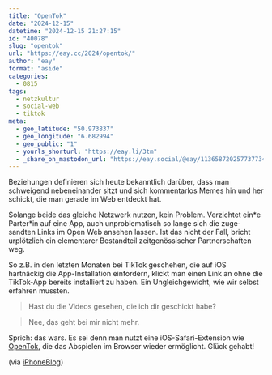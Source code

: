 ```yaml
---
title: "OpenTok"
date: "2024-12-15"
datetime: "2024-12-15 21:27:15"
id: "40078"
slug: "opentok"
url: "https://eay.cc/2024/opentok/"
author: "eay"
format: "aside"
categories:
  - 0815
tags:
  - netzkultur
  - social-web
  - tiktok
meta:
  - geo_latitude: "50.973837"
  - geo_longitude: "6.682994"
  - geo_public: "1"
  - yourls_shorturl: "https://eay.li/3tm"
  - _share_on_mastodon_url: "https://eay.social/@eay/113658720257737734"
---
```


Beziehungen definieren sich heute bekanntlich darüber, dass man schweigend nebeneinander sitzt und sich kommentarlos Memes hin und her schickt, die man gerade im Web entdeckt hat.

Solange beide das gleiche Netzwerk nutzen, kein Problem. Verzichtet ein\*e Parter\*in auf eine App, auch unproblematisch so lange sich die zuge­sandten Links im Open Web ansehen lassen. Ist das nicht der Fall, bricht urplötzlich ein elementarer Bestandteil zeit­genössischer Partner­schaften weg.

So z.B. in den letzten Monaten bei TikTok geschehen, die auf iOS hartnäckig die App-Installation einfordern, klickt man einen Link an ohne die TikTok-App bereits installiert zu haben. Ein Ungleich­gewicht, wie wir selbst erfahren mussten.

> Hast du die Videos gesehen, die ich dir geschickt habe?

> Nee, das geht bei mir nicht mehr.

Sprich: das wars. Es sei denn man nutzt eine iOS-Safari-Extension wie [OpenTok](https://apps.apple.com/de/app/opentok-for-safari/id6708240044), die das Abspielen im Browser wieder ermöglicht. Glück gehabt!

(via [iPhoneBlog](https://www.iphoneblog.de/2024/11/23/safari-erweiterung-opentok-spielt-tiktoks-im-browser-und-zwingt-euch-nicht-in-die-app/))
